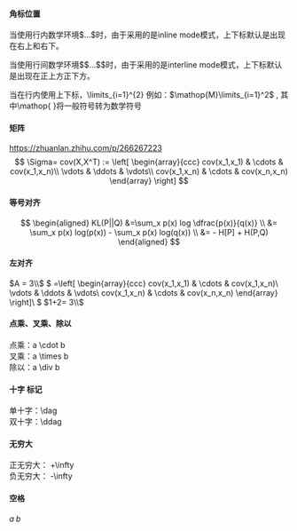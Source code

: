 #### 角标位置
当使用行内数学环境\$…\$时，由于采用的是inline mode模式，上下标默认是出现在右上和右下。

当使用行间数学环境\$\$…\$\$时，由于采用的是interline mode模式，上下标默认是出现在正上方正下方。

当在行内使用上下标，\\limits_{i=1}^{2} 例如：$\mathop{M}\limits_{i=1}^2$ , 其中\\mathop{ }将一般符号转为数学符号

#### 矩阵
https://zhuanlan.zhihu.com/p/266267223
$$
\Sigma= cov(X,X^T) :=
\left[
\begin{array}{ccc}
cov(x_1,x_1) & \cdots & cov(x_1,x_n)\\
\vdots & \ddots & \vdots\\
cov(x_1,x_n) & \cdots & cov(x_n,x_n)
\end{array}
\right]
$$


#### 等号对齐
$$
\begin{aligned}
KL(P||Q) &=\sum_x p(x) log \dfrac{p(x)}{q(x)} \\
&= \sum_x p(x) log(p(x)) - \sum_x p(x) log(q(x)) \\
&= - H[P] + H(P,Q)
\end{aligned}
$$

#### 左对齐
$A = 3\\$
$
=\left[
\begin{array}{ccc}
cov(x_1,x_1) & \cdots & cov(x_1,x_n)\\
\vdots & \ddots & \vdots\\
cov(x_1,x_n) & \cdots & cov(x_n,x_n)
\end{array}
\right]\\
$
$1+2= 3\\$

#### 点乘、叉乘、除以
点乘：a \cdot b  
叉乘：a \times b  
除以：a \div b  

#### 十字 标记
单十字：\dag  
双十字：\ddag

#### 无穷大
正无穷大： +\infty  
负无穷大： -\infty

#### 空格
$a\;b$

